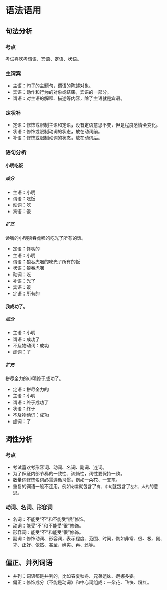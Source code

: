 # 语法语用

## 句法分析

### 考点

考试喜欢考谓语、宾语、定语、状语。

### 主谓宾

* 主语：句子的主题句，谓语的陈述对象。
* 宾语：动作和行为的对象或结果，宾语的一部分。
* 谓语：对主语的解释、描述等内容，除了主语就是宾语。

### 定状补

* 定语：修饰或限制主语和定语，没有定语意思不变，但是程度感情会变化。
* 状语：修饰或限制动词的状态，放在动词前。
* 补语：修饰或限制动词的状态，放在动词后。

### 语句分析

#### 小明吃饭

##### 成分

* 主语：小明
* 谓语：吃饭
* 动词：吃
* 宾语：饭

##### 扩充

馋嘴的小明狼吞虎咽的吃光了所有的饭。

* 定语：馋嘴的
* 主语：小明
* 谓语：狼吞虎咽的吃光了所有的饭
* 状语：狼吞虎咽
* 动词：吃
* 补语：光了
* 宾语：饭
* 定语：所有的

#### 我成功了。

##### 成分

* 主语：小明
* 谓语：成功了
* 不及物动词：成功
* 虚词：了

##### 扩充

拼尽全力的小明终于成功了。

* 定语：拼尽全力的
* 主语：小明
* 谓语：终于成功了
* 状语：终于
* 不及物动词：成功
* 虚词：了

## 词性分析

### 考点

* 考试喜欢考形容词、动词、名词、副词、连词。
* 为了保证内部节奏的一致性、流畅性，词性要保持一致。
* 数量词修饰名词必需遵循习惯，例如一朵花、一支笔。
* 重复的词语一般不连用，例如`必需`就包含了`有`、`中旬`就包含了`左右、大约`的意思。

### 动词、名词、形容词

* 名词：不能受“不”和不能受“很”修饰。
* 动词：能受“不”和不能受“很”修饰。
* 形容词：能受“不”和能受“很”修饰。
* 副词：修饰动词、形容词，表示程度、范围、时间，例如非常、很、极、刚、才、正好、依然、甚至、确实、再、还等。

## 偏正、并列词语

* 并列：词语都是并列的，比如春夏秋冬、兄弟姐妹、婀娜多姿。
* 偏正：修饰成分（不能是动词）和中心词组成：一朵花、飞快、粉红。
